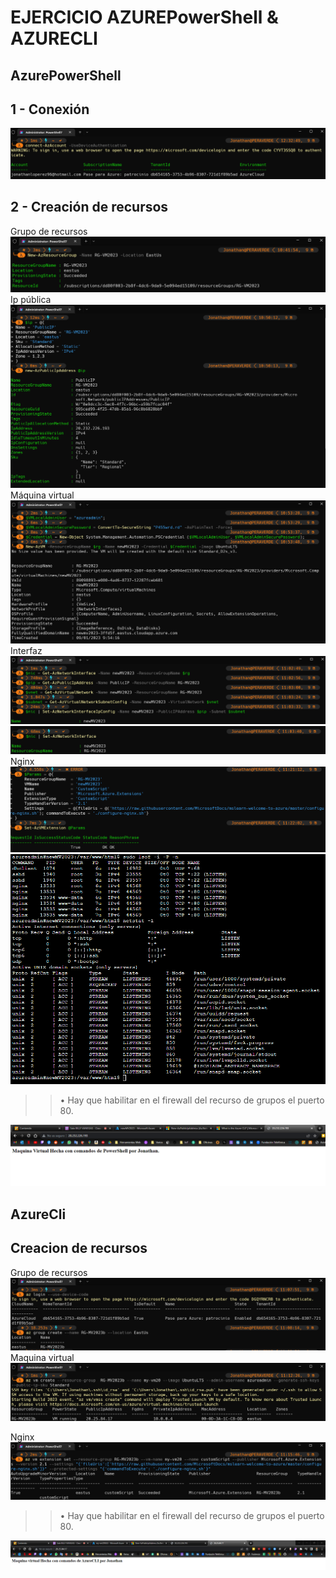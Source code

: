 # EJERCICIO AZUREPowerShell & AZURECLI

## AzurePowerShell

## 1 - Conexión

![a](./img/87.png)

## 2 - Creación de recursos

Grupo de recursos
![a](./img/99.png)
Ip pública
![a](./img/98.png)
Máquina virtual
![a](./img/97.png)
Interfaz
![a](./img/96.png)
![a](./img/95.png)
Nginx
![a](./img/91.png)
![a](./img/90.png)

>> • Hay que habilitar en el firewall del recurso de grupos el puerto 80.

![a](./img/89.png)

## AzureCli

## Creacion de recursos

Grupo de recursos
![a](./img/94.png)
Maquina virtual
![a](./img/93.png)

Nginx
![a](./img/92.png)

>> • Hay que habilitar en el firewall del recurso de grupos el puerto 80.

![a](./img/88.png)

